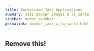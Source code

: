 ```yaml
---
title: Dockerized Jazz Applications
summary: Jazz Docker images à la carte
sidebar: mydoc_sidebar
permalink: docker_jazz_a_la_carte.html
---
```


## Remove this!
